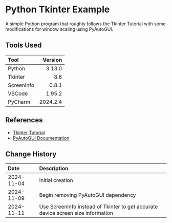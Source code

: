 # Python Tkinter Example
A simple Python program that roughly follows the Tkinter Tutorial with some
modifications for window scaling using PyAutoGUI.

## Tools Used

| Tool       |  Version |
|:-----------|---------:|
| Python     |   3.13.0 |
| Tkinter    |      8.6 |
| ScreenInfo |    0.8.1 |
| VSCode     |   1.95.2 |
| PyCharm    | 2024.2.4 |

## References

* [Tkinter Tutorial](https://www.pythontutorial.net/tkinter/)
* [PyAutoGUI Documentation](https://pyautogui.readthedocs.io/en/latest/)

## Change History

| Date       | Description                                                                      |
|:-----------|:---------------------------------------------------------------------------------|
| 2024-11-04 | Initial creation                                                                 |
| 2024-11-09 | Begin removing PyAutoGUI dependency                                              |
 | 2024-11-11 | Use ScreenInfo instead of Tkinter to get accurate device screen size information |
